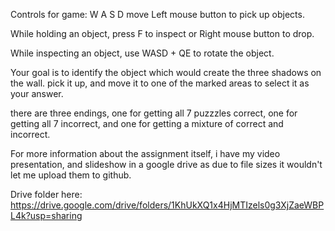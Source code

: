 Controls for game:
W A S D move
Left mouse button to pick up objects.

While holding an object, press F to inspect or Right mouse button to drop.

While inspecting an object, use WASD + QE to rotate the object.

Your goal is to identify the object which would create the three shadows on the wall. 
pick it up, and move it to one of the marked areas to select it as your answer.

there are three endings, one for getting all 7 puzzzles correct, one for getting all 7 incorrect, and one for getting a mixture of correct and incorrect.

For more information about the assignment itself, i have my video presentation, and slideshow in a google drive
as due to file sizes it wouldn't let me upload them to github.

Drive folder here: https://drive.google.com/drive/folders/1KhUkXQ1x4HjMTIzels0g3XjZaeWBPL4k?usp=sharing
